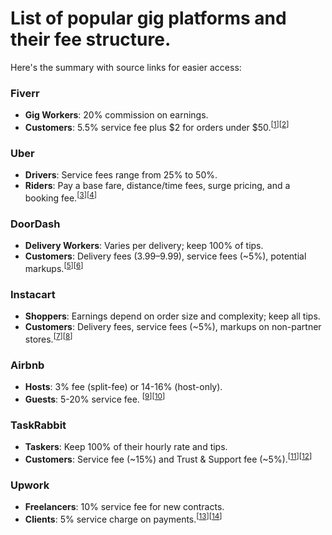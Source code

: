 # List of popular gig platforms and their fee structure.

Here's the summary with source links for easier access:

### Fiverr
- **Gig Workers**: 20% commission on earnings.
- **Customers**: 5.5% service fee plus $2 for orders under $50.<sup>[[1]][[2]]</sup>

### Uber
- **Drivers**: Service fees range from 25% to 50%.
- **Riders**: Pay a base fare, distance/time fees, surge pricing, and a booking fee.<sup>[[3]][[4]]</sup>

### DoorDash
- **Delivery Workers**: Varies per delivery; keep 100% of tips.
- **Customers**: Delivery fees ($3.99–$9.99), service fees (~5%), potential markups.<sup>[[5]][[6]]</sup>

### Instacart
- **Shoppers**: Earnings depend on order size and complexity; keep all tips.
- **Customers**: Delivery fees, service fees (~5%), markups on non-partner stores.<sup>[[7]][[8]]</sup>

### Airbnb
- **Hosts**: 3% fee (split-fee) or 14-16% (host-only).
- **Guests**: 5-20% service fee. <sup>[[9]][[10]]</sup>

### TaskRabbit
- **Taskers**: Keep 100% of their hourly rate and tips.
- **Customers**: Service fee (~15%) and Trust & Support fee (~5%).<sup>[[11]][[12]]</sup>

### Upwork
- **Freelancers**: 10% service fee for new contracts.
- **Clients**: 5% service charge on payments.<sup>[[13]][[14]]</sup>

[1]: https://iskills.com/blog/fiverr-fee-calculator/
[2]: https://enterprise.fiverr.com/blog/freelance-marketplace-fees/

[3]: https://www.uber.com/us/en/drive/driver-app/service-fee/
[4]: https://www.ridester.com/uber-rates-cost/

[5]: https://about.doordash.com/en-us/news/transparency-and-affordability
[6]: https://www.owner.com/blog/how-much-does-doordash-charge-restaurants

[7]: https://www.marketingscoop.com/consumer/does-instacart-markup-prices/
[8]: https://www.instacart.com/help/section/360007902791/360039164252

[9]: https://www.landlordstudio.com/blog/airbnb-host-fees
[10]: https://www.bnbcalc.com/blog/airbnb-business/how-to-start-airbnb/how-much-does-airbnb-take-a-guide-to-airbnb-fees-for-hosts

[11]: https://support.taskrabbit.com/hc/en-ca/articles/204411610-What-s-the-Taskrabbit-Service-Fee
[12]: https://support.taskrabbit.com/hc/en-us/articles/204940570-What-s-the-Taskrabbit-Trust-Support-Fee

[13]: https://www.leahmeyers.com/blog/upwork-s-fee-a-freelancer-s-comprehensive-guide-for-2024
[14]: https://freelancingjournal.com/upwork-for-freelancers/
